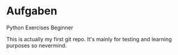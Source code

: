 # Aufgaben
Python Exercises Beginner

This is actually my first git repo. It's mainly for testing and learning purposes so nevermind.
